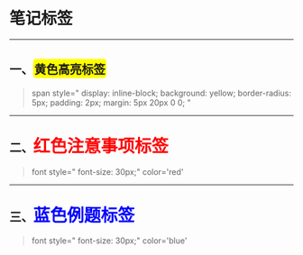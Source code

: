 # 笔记标签


---

## 一、<span style=" display: inline-block; background: yellow; border-radius: 5px; padding: 2px; margin: 5px 20px 0 0; ">黄色高亮标签</span>
> span style=" display: inline-block; background: yellow; border-radius: 5px; padding: 2px; margin: 5px 20px 0 0; "

---

## 二、<font style=" font-size: 30px;" color='red'>红色注意事项标签</font>
> font style=" font-size: 30px;" color='red'

---

## 三、<font style=" font-size: 30px;" color='blue'>蓝色例题标签</font>
> font style=" font-size: 30px;" color='blue'




